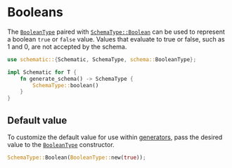 # Booleans

The [`BooleanType`][boolean] paired with
[`SchemaType::Boolean`](https://docs.rs/schematic/latest/schematic/enum.SchemaType.html#variant.Boolean)
can be used to represent a boolean `true` or `false` value. Values that evaluate to true or false,
such as 1 and 0, are not accepted by the schema.

```rust
use schematic::{Schematic, SchemaType, schema::BooleanType};

impl Schematic for T {
	fn generate_schema() -> SchemaType {
		SchemaType::boolean()
	}
}
```

## Default value

To customize the default value for use within [generators](./generator/index.md), pass the desired
value to the [`BooleanType`][boolean] constructor.

```rust
SchemaType::Boolean(BooleanType::new(true));
```

[boolean]: https://docs.rs/schematic/latest/schematic/schema/struct.BooleanType.html
